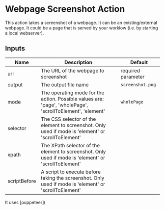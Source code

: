 # Webpage Screenshot Action

This action takes a screenshot of a webpage.
It can be an existing/external webpage. It could be a page that is served by your worklow (i.e. by starting a local
webserver).

## Inputs

| Name         | Description                                                        | Default            |
|--------------|--------------------------------------------------------------------|--------------------|
| url          | The URL of the webpage to screenshot                               | required parameter |
| output       | The output file name                                            | `screenshot.png`   |
| mode         | The operating mode for the action. Possible values are: 'page', 'wholePage', 'scrollToElement', 'element' | `wholePage`        |
| selector     | The CSS selector of the element to screenshot. Only used if mode is 'element' or 'scrollToElement' |                    |
| xpath        | The XPath selector of the element to screenshot. Only used if mode is 'element' or 'scrollToElement' |                    |
| scriptBefore | A script to execute before taking the screenshot. Only used if mode is 'element' or 'scrollToElement' |                    |


<!--
Not implemented yet:
| width | The width of the screenshot | `1920` |
| height | The height of the screenshot | `1080` |
-->

It uses [puppeteer](
